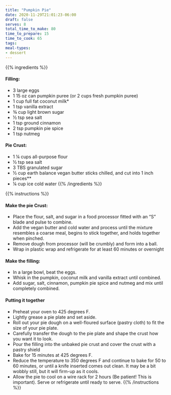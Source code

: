 ```yaml
---
title: "Pumpkin Pie"
date: 2020-11-29T21:01:23-06:00
draft: false
serves: 8
total_time_to_make: 80
time_to_prepare: 15
time_to_cook: 65
tags:
meal-types:
- dessert
---
```


{{% ingredients %}}
#### Filling:
- 3 large eggs
- 1 15 oz can pumpkin puree (or 2 cups fresh pumpkin puree)
- 1 cup full fat coconut milk*
- 1 tsp vanilla extract
- ¾ cup light brown sugar
- ½ tsp sea salt
- 1 tsp ground cinnamon
- 2 tsp pumpkin pie spice
- 1 tsp nutmeg

#### Pie Crust:
- 1 ¼ cups all-purpose flour
- ½ tsp sea salt
- 3 TBS granulated sugar
- ½ cup earth balance vegan butter sticks chilled, and cut into 1 inch pieces**
- ¼ cup ice cold water
{{% /ingredients %}}

{{% instructions %}}
#### Make the pie Crust:
- Place the flour, salt, and sugar in a food processor fitted with an “S” blade and pulse to combine.
- Add the vegan butter and cold water and process until the mixture resembles a coarse meal, begins to stick together, and holds together when pinched. 
- Remove dough from processor (will be crumbly) and form into a ball.
- Wrap in plastic wrap and refrigerate for at least 60 minutes or overnight
#### Make the filling:
- In a large bowl, beat the eggs. 
- Whisk in the pumpkin, coconut milk and vanilla extract until combined.
- Add sugar, salt, cinnamon, pumpkin pie spice and nutmeg and mix until completely combined.
#### Putting it together
- Preheat your oven to 425 degrees F.
- Lightly grease a pie plate and set aside.
- Roll out your pie dough on a well-floured surface (pastry cloth) to fit the size of your pie plate.
- Carefully transfer the dough to the pie plate and shape the crust how you want it to look.
- Pour the filling into the unbaked pie crust and cover the crust with a pastry shield
- Bake for 15 minutes at 425 degrees F. 
- Reduce the temperature to 350 degrees F and continue to bake for 50 to 60 minutes, or until a knife inserted comes out clean.  It may be a bit wobbly still, but it will firm-up as it cools.
- Allow the pie to cool on a wire rack for 2 hours (Be patient! This is important).  Serve or refrigerate until ready to serve.
{{% /instructions %}}
